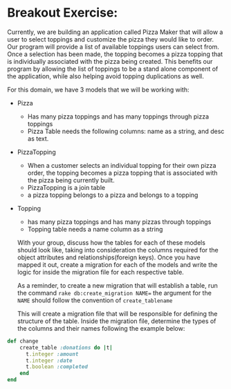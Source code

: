 # Breakout Exercise:

Currently, we are building an application called Pizza Maker that will allow a user to select toppings and customize the pizza they would like to order. 
Our program will provide a list of available toppings users can select from. Once a selection has been made, the topping becomes a pizza topping that is individually associated with the pizza being created. This benefits our program by allowing the list of toppings to be a stand alone component of the application, while also helping avoid topping duplications as well. 

For this domain, we have 3 models that we will be working with: 
- Pizza
    - Has many pizza toppings and has many toppings through pizza toppings
    - Pizza Table needs the following columns: name as a string, and desc as text. 
- PizzaTopping
    - When a customer selects an individual topping for their own pizza order, the topping becomes a pizza topping that is associated with the pizza being currently built.
    - PizzaTopping is a join table
    - a pizza topping belongs to a pizza and belongs to a topping 
- Topping
    - has many pizza toppings and has many pizzas through toppings 
    - Topping table needs a name column as a string 

    With your group, discuss how the tables for each of these models should look like, taking into consideration the columns required for the object attributes and relationships(foreign keys). Once you have mapped it out, create a migration for each of the models and write the logic for inside the migration file for each respective table. 

    As a reminder, to create a new migration that will establish a table, run the command `rake db:create_migration NAME=` the argument for the `NAME` should follow the convention of `create_tablename`


    This will create a migration file that will be responsible for defining the structure of the table. Inside the migration file, determine the types of the columns and their names following the example below:

```rb
def change
    create_table :donations do |t|
      t.integer :amount 
      t.integer :date
      t.boolean :completed 
    end
end

```